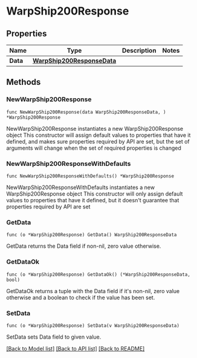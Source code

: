 # WarpShip200Response

## Properties

Name | Type | Description | Notes
------------ | ------------- | ------------- | -------------
**Data** | [**WarpShip200ResponseData**](WarpShip200ResponseData.md) |  | 

## Methods

### NewWarpShip200Response

`func NewWarpShip200Response(data WarpShip200ResponseData, ) *WarpShip200Response`

NewWarpShip200Response instantiates a new WarpShip200Response object
This constructor will assign default values to properties that have it defined,
and makes sure properties required by API are set, but the set of arguments
will change when the set of required properties is changed

### NewWarpShip200ResponseWithDefaults

`func NewWarpShip200ResponseWithDefaults() *WarpShip200Response`

NewWarpShip200ResponseWithDefaults instantiates a new WarpShip200Response object
This constructor will only assign default values to properties that have it defined,
but it doesn't guarantee that properties required by API are set

### GetData

`func (o *WarpShip200Response) GetData() WarpShip200ResponseData`

GetData returns the Data field if non-nil, zero value otherwise.

### GetDataOk

`func (o *WarpShip200Response) GetDataOk() (*WarpShip200ResponseData, bool)`

GetDataOk returns a tuple with the Data field if it's non-nil, zero value otherwise
and a boolean to check if the value has been set.

### SetData

`func (o *WarpShip200Response) SetData(v WarpShip200ResponseData)`

SetData sets Data field to given value.



[[Back to Model list]](../README.md#documentation-for-models) [[Back to API list]](../README.md#documentation-for-api-endpoints) [[Back to README]](../README.md)


